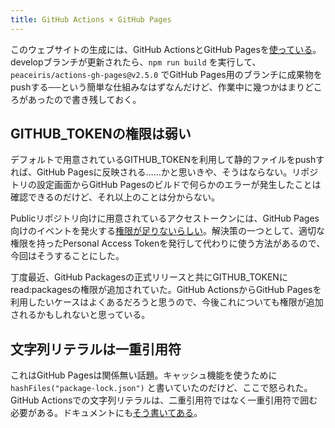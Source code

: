 ```yaml
---
title: GitHub Actions × GitHub Pages
---
```


このウェブサイトの生成には、GitHub ActionsとGitHub Pagesを[使っている][1]。developブランチが更新されたら、`npm run build` を実行して、`peaceiris/actions-gh-pages@v2.5.0` でGitHub Pages用のブランチに成果物をpushする──という簡単な仕組みなはずなんだけど、作業中に幾つかはまりどころがあったので書き残しておく。

## GITHUB_TOKENの権限は弱い

デフォルトで用意されているGITHUB_TOKENを利用して静的ファイルをpushすれば、GitHub Pagesに反映される……かと思いきや、そうはならない。リポジトリの設定画面からGitHub Pagesのビルドで何らかのエラーが発生したことは確認できるのだけど、それ以上のことは分からない。

Publicリポジトリ向けに用意されているアクセストークンには、GitHub Pages向けのイベントを発火する[権限が足りないらしい][2]。解決策の一つとして、適切な権限を持ったPersonal Access Tokenを発行して代わりに使う方法があるので、今回はそうすることにした。

丁度最近、GitHub Packagesの正式リリースと共にGITHUB_TOKENにread:packagesの権限が追加されていた。GitHub ActionsからGitHub Pagesを利用したいケースはよくあるだろうと思うので、今後これについても権限が追加されるかもしれないと思っている。

## 文字列リテラルは一重引用符

これはGitHub Pagesは関係無い話題。キャッシュ機能を使うために `hashFiles("package-lock.json")` と書いていたのだけど、ここで怒られた。GitHub Actionsでの文字列リテラルは、二重引用符ではなく一重引用符で囲む必要がある。ドキュメントにも[そう書いてある][3]。

[1]: https://github.com/r7kamura/r7kamura.github.io/blob/113cef36c0c635f35f1c155061381776cfb71ff2/.github/workflows/publish.yml
[2]: https://github.community/t5/GitHub-Actions/Github-action-not-triggering-gh-pages-upon-push/m-p/26869/highlight/true#M301
[3]: https://help.github.com/en/actions/automating-your-workflow-with-github-actions/contexts-and-expression-syntax-for-github-actions#literals
